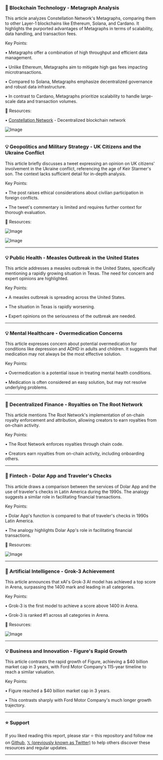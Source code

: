 ### 🤖 Blockchain Technology - Metagraph Analysis

This article analyzes Constellation Network's Metagraphs, comparing them to other Layer-1 blockchains like Ethereum, Solana, and Cardano.  It highlights the purported advantages of Metagraphs in terms of scalability, data handling, and transaction fees.

Key Points:

• Metagraphs offer a combination of high throughput and efficient data management.


• Unlike Ethereum, Metagraphs aim to mitigate high gas fees impacting microtransactions.


• Compared to Solana, Metagraphs emphasize decentralized governance and robust data infrastructure.


• In contrast to Cardano, Metagraphs prioritize scalability to handle large-scale data and transaction volumes.


🔗 Resources:

• [Constellation Network](https://www.constellationnetwork.io/) - Decentralized blockchain network


![Image](https://pbs.twimg.com/media/GkDYdAwaAAM_Sss?format=jpg&name=small)



---

### 💡 Geopolitics and Military Strategy - UK Citizens and the Ukraine Conflict

This article briefly discusses a tweet expressing an opinion on UK citizens' involvement in the Ukraine conflict, referencing the age of Keir Starmer's son.  The context lacks sufficient detail for in-depth analysis.

Key Points:

• The post raises ethical considerations about civilian participation in foreign conflicts.


• The tweet's commentary is limited and requires further context for thorough evaluation.


🔗 Resources:

![Image](https://pbs.twimg.com/media/GE17RzwXUAEw9HC?format=jpg&name=small)

![Image](https://pbs.twimg.com/media/GE17RzvW4AAF_dR?format=jpg&name=small)


---

### 💡 Public Health - Measles Outbreak in the United States

This article addresses a measles outbreak in the United States, specifically mentioning a rapidly growing situation in Texas. The need for concern and expert opinions are highlighted.

Key Points:

• A measles outbreak is spreading across the United States.


• The situation in Texas is rapidly worsening.


• Expert opinions on the seriousness of the outbreak are needed.


---

### 💡 Mental Healthcare - Overmedication Concerns

This article expresses concern about potential overmedication for conditions like depression and ADHD in adults and children.  It suggests that medication may not always be the most effective solution.

Key Points:

• Overmedication is a potential issue in treating mental health conditions.


• Medication is often considered an easy solution, but may not resolve underlying problems.


---

### 🚀 Decentralized Finance - Royalties on The Root Network

This article mentions The Root Network's implementation of on-chain royalty enforcement and attribution, allowing creators to earn royalties from on-chain activity.

Key Points:

• The Root Network enforces royalties through chain code.


• Creators earn royalties from on-chain activity, including onboarding others.



---

### 🚀 Fintech - Dolar App and Traveler's Checks

This article draws a comparison between the services of Dolar App and the use of traveler's checks in Latin America during the 1990s.  The analogy suggests a similar role in facilitating financial transactions.

Key Points:

• Dolar App's function is compared to that of traveler's checks in 1990s Latin America.


• The analogy highlights Dolar App's role in facilitating financial transactions.


🔗 Resources:

![Image](https://pbs.twimg.com/media/Gj7XBh3WAAAzRlp?format=jpg&name=small)



---

### 🤖 Artificial Intelligence - Grok-3 Achievement

This article announces that xAI's Grok-3 AI model has achieved a top score in Arena, surpassing the 1400 mark and leading in all categories.

Key Points:

• Grok-3 is the first model to achieve a score above 1400 in Arena.


• Grok-3 is ranked #1 across all categories in Arena.


🔗 Resources:

![Image](https://pbs.twimg.com/media/GkCwmF8XsAAmpIp?format=jpg&name=small)



---

### 💡 Business and Innovation - Figure's Rapid Growth

This article contrasts the rapid growth of Figure, achieving a $40 billion market cap in 3 years, with Ford Motor Company's 115-year timeline to reach a similar valuation.

Key Points:

• Figure reached a $40 billion market cap in 3 years.


• This contrasts sharply with Ford Motor Company's much longer growth trajectory.


---

### ⭐️ Support

If you liked reading this report, please star ⭐️ this repository and follow me on [Github](https://github.com/Drix10), [𝕏 (previously known as Twitter)](https://x.com/DRIX_10_) to help others discover these resources and regular updates.

---